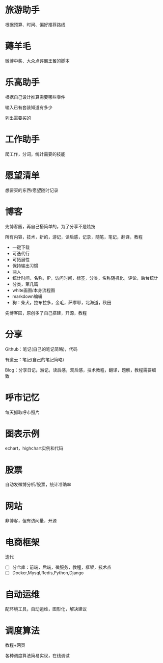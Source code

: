 # 旅游助手

根据预算、时间、偏好推荐路线

# 薅羊毛

微博中奖、大众点评霸王餐的脚本

# 乐高助手

根据自己设计推算需要哪些零件

输入已有套装知道有多少

列出需要买的 

# 工作助手

爬工作，分词，统计需要的技能

# 愿望清单

想要买的东西/愿望随时记录

# 博客

先博客园，再自己搭简单的，为了分享不是炫技

所有内容，技术，新的，游记，读后感，记录，随笔，笔记，翻译，教程

*   一键下载
*   可迭代行
*   可拓展性
*   保持输出习惯
*   两人
*   统计时间，名称，IP，访问时间，标签，分类，名称随机化，评论，后台统计
*   分类，第几篇
*   white画图/本身流程图
*   markdown编辑
*   狗：柴犬，拉布拉多，金毛，萨摩耶，北海道，秋田

先博客园，原创多了自己搭建，开源，教程

# 分享

Github：笔记(自己的笔记简略)，代码

有道云：笔记(自己的笔记简略)

Blog：分享日记，游记，读后感，观后感，技术教程，翻译，题解，教程需要细致

# 呼市记忆

每天抓取呼市照片

# 图表示例

echart，highchart实例和代码

# 股票

自动发微博分析/股票，统计准确率

# 网站

非博客，但有访问量，开源

# 电商框架

迭代

- [ ] 分仓库：前端，后端，微服务，教程，框架，技术点
- [ ] Docker,Mysql,Redis,Python,Django

# 自动运维

配环境工具，自动运维，图形化，解决建议

# 调度算法

教程+网页

各种调度算法简易实现，在线调试